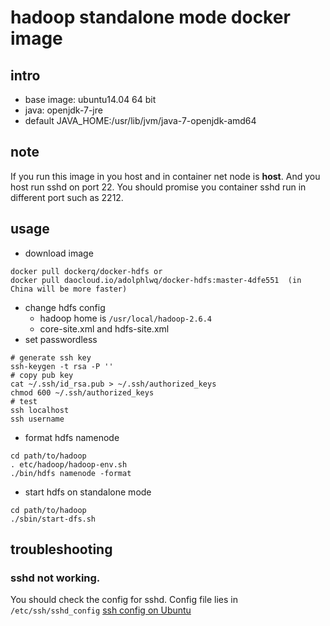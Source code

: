 # hadoop standalone mode docker image
## intro
- base image: ubuntu14.04 64 bit
- java: openjdk-7-jre
- default JAVA_HOME:/usr/lib/jvm/java-7-openjdk-amd64

## note
If you run this image in you host and in container net node is **host**. And you host run sshd on port 22.
You should promise you container sshd run in different port such as 2212.

## usage
- download image
```
docker pull dockerq/docker-hdfs or
docker pull daocloud.io/adolphlwq/docker-hdfs:master-4dfe551  (in China will be more faster)
```
- change hdfs config
  - hadoop home is `/usr/local/hadoop-2.6.4`
  - core-site.xml and hdfs-site.xml
- set passwordless
```
# generate ssh key
ssh-keygen -t rsa -P ''
# copy pub key
cat ~/.ssh/id_rsa.pub > ~/.ssh/authorized_keys
chmod 600 ~/.ssh/authorized_keys
# test
ssh localhost
ssh username
```
- format hdfs namenode
```
cd path/to/hadoop
. etc/hadoop/hadoop-env.sh
./bin/hdfs namenode -format
```
- start hdfs on standalone mode
```
cd path/to/hadoop
./sbin/start-dfs.sh
```

## troubleshooting
### sshd not working.
You should check the config for sshd. Config file lies in `/etc/ssh/sshd_config`
[ssh config on Ubuntu](https://help.ubuntu.com/community/SSH/OpenSSH/Configuring?highlight=%28%28SSH%29%29)
